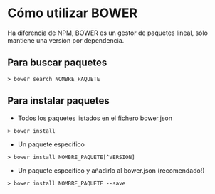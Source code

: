 # Cómo utilizar BOWER

Ha diferencia de NPM, BOWER es un gestor de paquetes lineal, sólo mantiene una versión por dependencia.

## Para buscar paquetes

```
> bower search NOMBRE_PAQUETE
```

## Para instalar paquetes

- Todos los paquetes listados en el fichero bower.json
```
> bower install
```

- Un paquete específico
```
> bower install NOMBRE_PAQUETE[^VERSION]
```

- Un paquete específico y añadirlo al bower.json (recomendado!)
```
> bower install NOMBRE_PAQUETE --save
```



